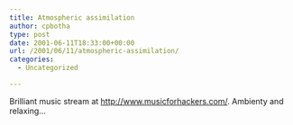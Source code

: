 ```yaml
---
title: Atmospheric assimilation
author: cpbotha
type: post
date: 2001-06-11T18:33:00+00:00
url: /2001/06/11/atmospheric-assimilation/
categories:
  - Uncategorized

---
```

Brilliant music stream at http://www.musicforhackers.com/. Ambienty and relaxing&#8230;
